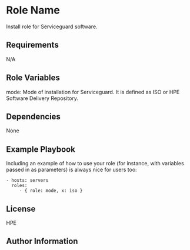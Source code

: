 Role Name
=========

Install role for Serviceguard software. 

Requirements
------------

N/A

Role Variables
--------------
mode: Mode of installation for Serviceguard. It is defined as ISO or HPE Software Delivery Repository.

Dependencies
------------

None

Example Playbook
----------------

Including an example of how to use your role (for instance, with variables passed in as parameters) is always nice for users too:

    - hosts: servers
      roles:
         - { role: mode, x: iso }

License
-------

HPE

Author Information
------------------


